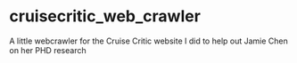 # cruisecritic_web_crawler
A little webcrawler for the Cruise Critic website I did to help out Jamie Chen on her PHD research
